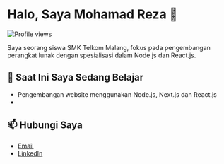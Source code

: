 # Halo, Saya Mohamad Reza 👋

![Profile views](https://gpvc.arturio.dev/mohamadreza)

Saya seorang siswa SMK Telkom Malang, fokus pada pengembangan perangkat lunak dengan spesialisasi dalam Node.js dan React.js.

## 🌱 Saat Ini Saya Sedang Belajar
- Pengembangan website menggunakan Node.js, Next.js dan React.js
- 

## 📫 Hubungi Saya
- [Email](mailto:mohmdreza097@gmail.com)
- [LinkedIn](https://www.linkedin.com/in/mohammad-reza/)
